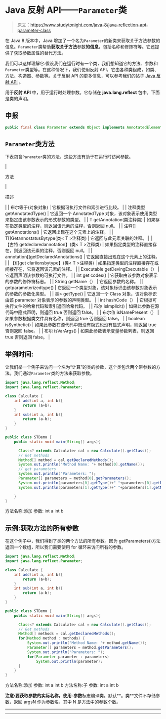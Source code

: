 # Java 反射 API——`Parameter`类

> 原文：<https://www.studytonight.com/java-8/java-reflection-api-parameter-class>

在 Java 8 版本中，Java 增加了一个名为`Parameter`的新类来获取关于方法参数的信息。`Parameter`类帮助**获取关于方法**参数**的信息**，包括名称和修饰符等。它还提供了获取参数属性的替代方法。

我们可以这样理解它:假设我们在运行时有一个类，我们想知道它的方法、参数和`Parameter`类型等。在这种情况下，我们使用反射 API，它由各种类组成，如类、方法、构造器、参数等。关于反射 API 的更多信息，可以参考我们的帖子 [Java 反射 API](https://www.studytonight.com/java/reflection-api.php) 。

用于**反射 API** 中，用于运行时处理参数。它存储在 **java.lang.reflect** 包中。下面是类的声明。

## 申报

```java
public final class Parameter extends Object implements AnnotatedElement
```

## `Parameter`类方法

下表包含`Parameter`类的方法，这些方法有助于在运行时访问参数。

| 

方法

 | 

描述

 |
| 布尔等于(对象对象) | 它根据可执行文件和索引进行比较。 |
| 注释类型 getAnnotatedType() | 它返回一个 AnnotatedType 对象，该对象表示使用类型来指定由该参数表示的形式参数的类型。 |
| <t extends="" annotation="">T getAnnotation(类<t>注释类)</t></t> | 如果存在指定类型的注释，则返回该元素的注释，否则返回 null。 |
| 注释[] getAnnotations() | 它返回出现在这个元素上的注释。 |
|  <t extends="" annotation="">T[]GetannostatusBytype(类< T >注释类)</t> | 它返回与此元素关联的注释。 |
|  <t extends="" annotation="">【古特 getdeclaredannotation】(类< T >注释类)</t> | 如果指定类型的注释直接存在，则返回该元素的注释，否则返回 null。 |
| annotation[]getDeclaredAnnotations() | 它返回直接出现在这个元素上的注释。 |
|  <t extends="" annotation="">【t[]get clariionsbytype】(类< T >注释类)</t> | 如果指定类型的注释直接存在或间接存在，它将返回该元素的注释。 |
| Executable getDevingExecutable（） | 它返回声明该参数的可执行文件。 |
| int get codes() | 它获取由该参数对象表示的参数的修饰符标志。 |
| String getName（） | 它返回参数的名称。 |
| getparameterizedtype() | 它返回一个类型对象，该对象标识由该参数对象表示的参数的参数化类型。 |
| 类> getType() | 它返回一个 Class 对象，该对象标识由该 parameter 对象表示的参数的声明类型。 |
| int hashCode（） | 它根据可执行文件的哈希代码和索引返回哈希代码。 |
| 布尔 isImplicit() | 如果此参数在源代码中隐式声明，则返回 true 否则返回 false。 |
| 布尔值 isNamePresent（） | 如果参数根据类文件具有名称，则返回 true 否则返回 false。 |
| boolean isSynthetic() | 如果此参数在源代码中既没有隐式也没有显式声明，则返回 true 否则返回 false。 |
| 布尔 isVarArgs() | 如果此参数表示变量参数列表，则返回 true 否则返回 false。 |

## 举例时间:

让我们举一个例子来访问一个名为“计算”的类的参数，这个类包含两个带参数的方法。我们通过`Parameter`类的方法来获取参数。

```java
import java.lang.reflect.Method;
import java.lang.reflect.Parameter;

class Calculate {  
	int add(int a, int b){  
		return (a+b);  
	}  
	int sub(int a, int b){  
		return (a-b);  
	}  
}

public class STDemo {
	public static void main(String[] args){

	  Class<? extends Calculate> cal = new Calculate().getClass();
	  // Get methods
	  Method[] method = cal.getDeclaredMethods();
	  System.out.println("Method Name: "+ method[0].getName());
	  // get parameters
	  System.out.println("Parameters: ");
	  Parameter[] parameters = method[0].getParameters();
	  System.out.println(parameters[0].getType()+" "+parameters[0].getName());
	  System.out.println(parameters[1].getType()+" "+parameters[1].getName());

	}
}
```

方法名称:添加
参数:
int a
int b

## 示例:获取方法的所有参数

在这个例子中，我们得到了类的两个方法的所有参数。因为 getParameters()方法返回一个数组，所以我们需要使用 for 循环来访问所有的参数。

```java
import java.lang.reflect.Method;
import java.lang.reflect.Parameter;

class Calculate {  
	int add(int a, int b){  
		return (a+b);  
	}  
	int sub(int a, int b){  
		return (a-b);  
	}  
}

public class STDemo {
	public static void main(String[] args){

	  Class<? extends Calculate> cal = new Calculate().getClass();
	  // Get methods
	  Method[] methods = cal.getDeclaredMethods();
	  for(Method method : methods) {
		  System.out.println("Method Name: "+ method.getName());
		  Parameter[] parameters = method.getParameters();
		  System.out.println("Parameters: ");
		  for(Parameter parameter : parameters)
			  System.out.println(parameter);
	  } 	
	}
}
```

方法名称:添加
参数:
int a
int b
方法名称:子
参数:
int a
int b

**注意:**要获取参数的实际名称，使用**-参数**标志编译类。默认**。类**文件不存储参数，返回 argsN 作为参数名，其中 N 是方法中的参数个数。

* * *

* * *
